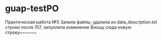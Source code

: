 # guap-testPO
Практическая работа №3
Залила файлы, удалила из data_description.txt строки после 107, запуллила изменение
Вношу сюда новую строку~~~~~~